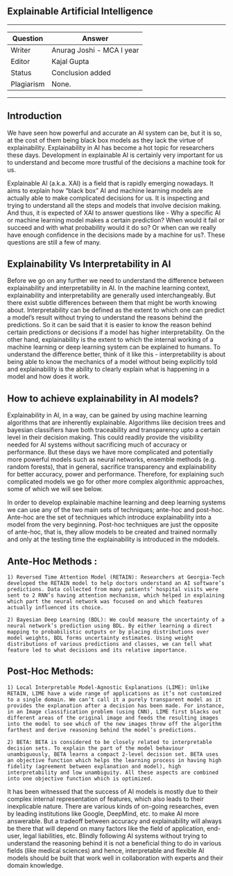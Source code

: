 ## Explainable Artificial Intelligence


---

| Question   | Answer                                                            |
| ---------- | ----------------------------------------------------------------- |
| Writer     | Anurag Joshi - MCA I year                                      |
| Editor     | Kajal Gupta                                                       |
| Status     | Conclusion added                                                             |
| Plagiarism| None. | [Report](./plag-reports/plag-explainableAI.pdf)
                                          

---

## Introduction

We have seen how powerful and accurate an AI system can be, but it is so, at the cost of them being black box models as they lack the virtue of explainability. Explainability in AI has become a hot topic for researchers these days. Development in explainable AI is certainly very important for us to understand and become more trustful of the decisions a machine took for us.

Explainable AI (a.k.a. XAI) is a field that is rapidly emerging nowadays. It aims to explain how “black box” AI and machine learning models are actually able to make complicated decisions for us. It is inspecting and trying to understand all the steps and models that involve decision making. And thus, it is expected of XAI to answer questions like - Why a specific AI or machine learning model makes a certain prediction? When would it fail or succeed and with what probability would it do so? Or when can we really have enough confidence in the decisions made by a machine for us?. These questions are still a few of many.

## Explainability Vs Interpretability in AI

Before we go on any further we need to understand the difference between explainability and interpretability in AI.
In the machine learning context, explainability and interpretability are generally used interchangeably. But there exist subtle differences between them that might be worth knowing about.
Interpretability can be defined as the extent to which one can predict a model’s result without trying to understand the reasons behind the predictions. So it can be said that it is easier to know the reason behind certain predictions or decisions if a model has higher interpretability. On the other hand, explainability is the extent to which the internal working of a machine learning or deep learning system can be explained to humans.
To understand the difference better, think of it like this - interpretability is about being able to know the mechanics of a model without being explicitly told and explainability is the ability to clearly explain what is happening in a model and how does it work. 

## How to achieve explainability in AI models?

Explainability in AI, in a way, can be gained by using machine learning algorithms that are inherently explainable. Algorithms like decision trees and bayesian classifiers have both traceability and transparency upto a certain level in their decision making. This could readily provide the visibility needed for AI systems without sacrificing much of accuracy or performance. But these days we have more complicated and potentially more powerful models such as neural networks, ensemble methods (e.g. random forests), that in general, sacrifice transparency and explainability for better accuracy, power and performance. Therefore, for explaining such complicated models we go for other more complex algorithmic approaches, some of which we will see below.

In order to develop explainable machine learning and deep learning systems we can use any of the two main sets of techniques; ante-hoc and post-hoc. Ante-hoc are the set of techniques which introduce explainability into a model from the very beginning. Post-hoc techniques are just the opposite of ante-hoc, that is, they allow models to be created and trained normally and only at the testing time the explainability is introduced in the mdodels.

## Ante-Hoc Methods : 

    1) Reversed Time Attention Model (RETAIN): Researchers at Georgia-Tech developed the RETAIN model to help doctors understand an AI software’s predictions. Data collected from many patients’ hospital visits were sent to 2 RNN’s having attention mechanism, which helped in explaining which part the neural network was focused on and which features actually influenced its choice.

    2) Bayesian Deep Learning (BDL): We could measure the uncertainty of a neural network’s prediction using BDL. By either learning a direct mapping to probabilistic outputs or by placing distributions over model weights, BDL forms uncertainty estimates. Using weight distributions of various predictions and classes, we can tell what feature led to what decisions and its relative importance.

## Post-Hoc Methods:

    1) Local Interpretable Model-Agnostic Explanations (LIME): Unlike RETAIN, LIME have a wide range of applications as it’s not customized to a single domain. We can’t call it a purely transparent model as it provides the explanation after a decision has been made. For instance, in an Image classification problem (using CNN), LIME first blacks out different areas of the original image and feeds the resulting images into the model to see which of the new images threw off the algorithm farthest and derive reasoning behind the model’s predictions.

    2) BETA: BETA is considered to be closely related to interpretable decision sets. To explain the part of the model behaviour unambiguously, BETA learns a compact 2-level decision set. BETA uses an objective function which helps the learning process in having high fidelity (agreement between explanation and model), high interpretability and low unambiguity. All these aspects are combined into one objective function which is optimized.


It has been witnessed that the success of AI models is mostly due to their complex internal representation of features, which also leads to their inexplicable nature. There are various kinds of on-going researches, even by leading institutions like Google, DeepMind, etc. to make AI more answerable. But a tradeoff between accuracy and explainability will always be there that will depend on many factors like the field of application, end-user, legal liabilities, etc. Blindly following AI systems without trying to understand the reasoning behind it is not a beneficial thing to do in various fields (like medical sciences) and hence, interpretable and flexible AI models should be built that work well in collaboration with experts and their domain knowledge.
